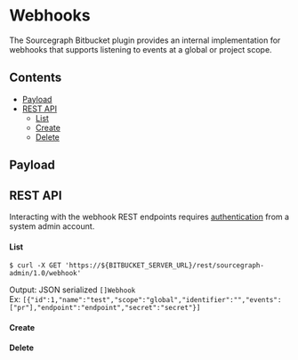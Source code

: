 # Webhooks
The Sourcegraph Bitbucket plugin provides an internal implementation for webhooks that supports listening to events at a global or project scope.

## Contents
- [Payload](#payload)
- [REST API](#rest-api)
    * [List](#list)
    * [Create](#create)
    * [Delete](#delete)

## Payload

## REST API
Interacting with the webhook REST endpoints requires [authentication](https://developer.atlassian.com/server/bitbucket/how-tos/example-basic-authentication/) from a system admin account.

#### List
```
$ curl -X GET 'https://${BITBUCKET_SERVER_URL}/rest/sourcegraph-admin/1.0/webhook'
```
Output: JSON serialized `[]Webhook`  
Ex: `[{"id":1,"name":"test","scope":"global","identifier":"","events":["pr"],"endpoint":"endpoint","secret":"secret"}]`

#### Create

#### Delete

